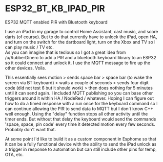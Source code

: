 # ESP32_BT_KB_IPAD_PIR
ESP32 MQTT enabled PIR with Bluetooth keyboard

I use an iPad in my garage to control Home Assistant, cast music, and score darts (of course). But to do that currently have to 
unlock the iPad, open HA, and turn on the switch for the dartboard light, turn on the Xbox and TV so I can play music / TV etc.  
As you can imagine that is tedious so I got a great idea from /u/RubberDinero to add a PIR and a bluetooth keyboard library
to an ESP32 so it could connect and unlock it. I use the MQTT message to fire up the other devices.  Voila.

This essentially sees motion > sends space bar > space bar (to wake the screen via BT keyboard) > waits a couple of seconds > sends four
digit code (did not test 6 but it should work) > then does nothing for 5 minutes until it can send again.  I included MQTT publishing so
you can base other triggers around it within HA / NodeRed / whatever.  Hoping I can figure out how to do a timed response with a run once
for the keyboard command so I can continue allowing the PIR to send data to MQTT but I don't know C++ well enough. Using the "delay"
function stops all other activity until the timer ends. But without that delay the keyboard would send the commands 'space, space, pin
code' every time it detected motion every few seconds. Probably don't want that.

At some point I'd like to build it as a custom component in Esphome so that it can be a fully functional device with the ability to send
the iPad unlock as a trigger in response to automation but can still include other pins for temp, OTA, etc. 

